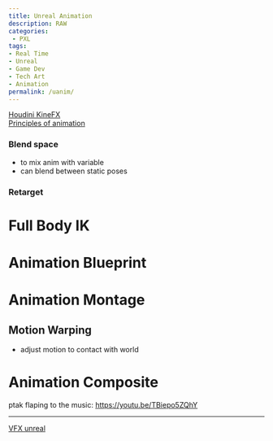 ```yaml
---
title: Unreal Animation
description: RAW
categories:
 - PXL
tags:
- Real Time
- Unreal
- Game Dev
- Tech Art
- Animation
permalink: /uanim/
---
```


[Houdini KineFX](/kinefx/)     
[Principles of animation](/animation/)  

### Blend space
- to mix anim with variable
- can blend between static poses

### Retarget




# Full Body IK  




# Animation Blueprint

# Animation Montage

## Motion Warping
- adjust motion to contact with world



# Animation Composite



ptak flaping to the music: https://youtu.be/TBiepo5ZQhY


-----------------

[VFX unreal](http://teres4enko.blogspot.com/)
